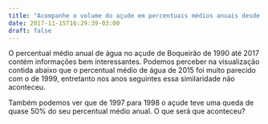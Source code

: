 ```yaml
---
title: "Acompanhe o volume do açude em percentuais médios anuais desde 1990!"
date: 2017-11-15T16:29:39-03:00
draft: false
---
```



<!--more-->

O percentual médio anual de água no açude de Boqueirão de 1990 até 2017 contém informações bem interessantes. Podemos perceber na visualização contida abaixo que o percentual médio de água de 2015 foi muito parecido com o de 1999, entretanto nos anos seguintes essa similaridade não aconteceu.   

Também podemos ver que de 1997 para 1998 o açude teve uma queda de quase 50% do seu percentual médio anual. O que será que aconteceu? 

<div id="vis" width=300></div>

<script src="https://cdnjs.cloudflare.com/ajax/libs/vega/3.0.7/vega.js"></script>
<script src="https://cdnjs.cloudflare.com/ajax/libs/vega-lite/2.0.1/vega-lite.js"></script>
<script src="https://cdnjs.cloudflare.com/ajax/libs/vega-embed/3.0.0-rc7/vega-embed.js"></script>
<script>
    const spec = {  
  "$schema":"https://vega.github.io/schema/vega-lite/v2.json",
    "data": {     
        "url":"https://api.insa.gov.br/reservatorios/12172/monitoramento",
        "format": {
            "type": "json",
            "property": "volumes",
            "parse":{
              "DataInformacao": "utc:'%d/%m/%Y'"
            }
        }
    },
     "mark": "bar",
     "width": 900,
     "height": 450,
        "encoding": {
            
        "x": { "timeUnit": "year", "field": "DataInformacao", "type": "ordinal", "axis": {"title": ""}},
		  
        "y": {"aggregate": "average", "field": "VolumePercentual", "type": "quantitative", 
        "axis": {"title": "Percentual médio anual de água no açude de Boqueirão"}}
        }
};
  	vegaEmbed('#vis', spec).catch(console.warn);
</script>
